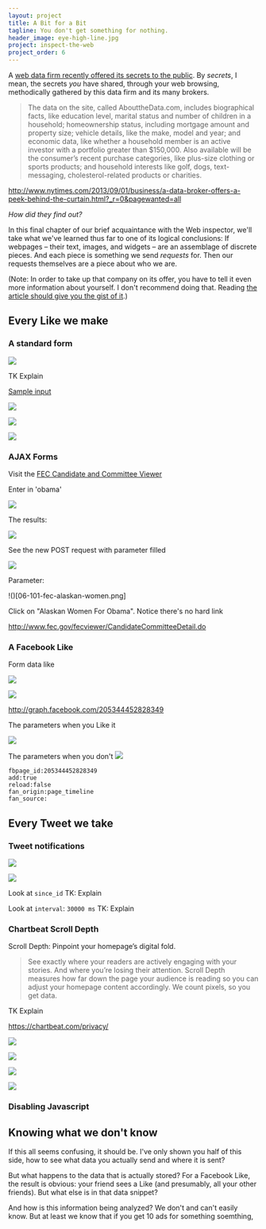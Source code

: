 ```yaml
---
layout: project
title: A Bit for a Bit
tagline: You don't get something for nothing.
header_image: eye-high-line.jpg
project: inspect-the-web
project_order: 6
---
```


A [web data firm recently offered its secrets to the public](http://www.npr.org/blogs/alltechconsidered/2013/09/04/218889785/get-a-glimpse-of-the-data-marketers-have-about-you). By *secrets*, I mean, the secrets *you* have shared, through your web browsing,  methodically gathered by this data firm and its many brokers.

> The data on the site, called AbouttheData.com, includes biographical facts, like education level, marital status and number of children in a household; homeownership status, including mortgage amount and property size; vehicle details, like the make, model and year; and economic data, like whether a household member is an active investor with a portfolio greater than $150,000. Also available will be the consumer’s recent purchase categories, like plus-size clothing or sports products; and household interests like golf, dogs, text-messaging, cholesterol-related products or charities.

http://www.nytimes.com/2013/09/01/business/a-data-broker-offers-a-peek-behind-the-curtain.html?_r=0&pagewanted=all

*How did they find out?*

In this final chapter of our brief acquaintance with the Web inspector, we'll take what we've learned thus far to one of its logical conclusions: If webpages &ndash; their text, images, and widgets &ndash; are an assemblage of discrete pieces. And each piece is something we send *requests* for. Then our requests themselves are a piece about who we are.


(Note: In order to take up that company on its offer, you have to tell it even more information about yourself. I don't recommend doing that. Reading [the article should give you the gist of it](http://www.npr.org/blogs/alltechconsidered/2013/09/04/218889785/get-a-glimpse-of-the-data-marketers-have-about-you).)



## Every Like we make



### A standard form


![](/images/projects/inspect-the-web/06-002-osha-form.png)

TK Explain

[Sample input](https://www.osha.gov/pls/imis/establishment.search?p_logger=1&establishment=food&State=NY&officetype=all&Office=all&p_case=all&p_violations_exist=yes&startmonth=09&startday=22&startyear=2008&endmonth=09&endday=22&endyear=2013)

![](/images/projects/inspect-the-web/06-005-osha-results.png)


![](/images/projects/inspect-the-web/06-007-osha-inspect-request-headers.png)

![](/images/projects/inspect-the-web/06-015-osha-inspect-request-headers-jux.png)


### AJAX Forms

Visit the [FEC Candidate and Committee Viewer](http://www.fec.gov/finance/disclosure/candcmte_info.shtml)

Enter in 'obama'

![](/images/projects/inspect-the-web/06-050-fec-committee-obama.png)


The results:

![](/images/projects/inspect-the-web/06-054-fec-committee-obama-results.png)



See the new POST request with parameter filled

![](/images/projects/inspect-the-web/06-091-fec-committee-obama-post.png)



Parameter:

  !()[06-101-fec-alaskan-women.png]

  Click on "Alaskan Women For Obama". Notice there's no hard link

  http://www.fec.gov/fecviewer/CandidateCommitteeDetail.do



### A Facebook Like


Form data like

![](/images/projects/inspect-the-web/06-240-facebook-takei-like-form-data.png)

![](/images/projects/inspect-the-web/06-250-facebook-takei-unlike-form-data.png)

http://graph.facebook.com/205344452828349

The parameters when you Like it

![](/images/projects/inspect-the-web/06-240-facebook-takei-like-form-data.png)

The parameters when you don't
![](/images/projects/inspect-the-web/06-250-facebook-takei-unlike-form-data.png)

    fbpage_id:205344452828349
    add:true
    reload:false
    fan_origin:page_timeline
    fan_source:


## Every Tweet we take




### Tweet notifications

![](/images/projects/inspect-the-web/06-305-twitter-new-tweets.png)

![](/images/projects/inspect-the-web/06-307-twitter-new-tweets-request.png)

Look at `since_id`
TK: Explain

Look at `interval`: `30000 ms`
TK: Explain

### Chartbeat Scroll Depth

Scroll Depth: Pinpoint your
homepage’s digital fold.

> See exactly where your readers are actively engaging with your stories. And where you’re losing their attention. Scroll Depth measures how far down the page your audience is reading so you can adjust your homepage content accordingly. We count pixels, so you get data.

TK Explain

https://chartbeat.com/privacy/




![](/images/projects/inspect-the-web/06-320-chartbeat-dashboard.png)

![](/images/projects/inspect-the-web/06-330-chartbeat-ping-x-0.png)

![](/images/projects/inspect-the-web/06-336-chartbeat-ping-x-6000.png)

![](/images/projects/inspect-the-web/06-325-chartbeat-scroll-depth.png)

### Disabling Javascript

## Knowing what we don't know

If this all seems confusing, it should be. I've only shown you half of this side, how to see what data you actually send and where it is sent?

But what happens to the data that is actually stored? For a Facebook Like, the result is obvious: your friend sees a Like (and presumably, all your other friends). But what else is in that data snippet?

And how is this information being analyzed? We don't and can't easily know. But at least we know that if you get 10 ads for something soemthing, 







